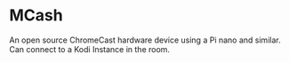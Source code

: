 # MCash
An open source ChromeCast hardware device using a Pi nano and similar. Can connect to a Kodi Instance in the room.
